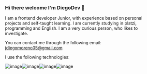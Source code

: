 ### Hi there welcome  I'm DiegoDev 👋
I am a frontend developer Junior, with experience based on personal projects and self-taught learning. I am currently studying in platzi, programming and English.
I am a very curious person, who likes to investigate.

You can contact me through the following email: jdiegomoreno05@gmail.com

I use the following technologies:



![image](https://user-images.githubusercontent.com/105946956/182460664-ddb3433e-e087-40eb-bb4e-15329b052012.png)![image](https://user-images.githubusercontent.com/105946956/182460929-8f176a0a-8b3f-4260-a858-c036ff4714a9.png)![image](https://user-images.githubusercontent.com/105946956/182460960-96a9cc83-c469-4a69-be81-9a7458c3f2a5.png)![image](https://user-images.githubusercontent.com/105946956/182460980-f7def3fc-567e-415a-a1a5-aaff1ad78532.png)



